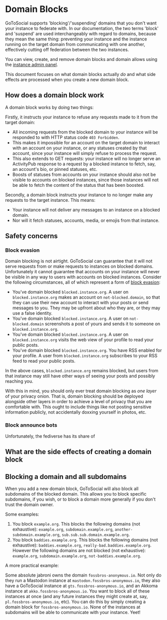 # Domain Blocks

GoToSocial supports 'blocking'/'suspending' domains that you don't want your instance to federate with. In our documentation, the two terms 'block' and 'suspend' are used interchangeably with regard to domains, because they mean the same thing: preventing your instance and the instance running on the target domain from communicating with one another, effectively cutting off federation between the two instances.

You can view, create, and remove domain blocks and domain allows using the [instance admin panel](./settings.md#federation).

This document focuses on what domain blocks actually *do* and what side effects are processed when you create a new domain block.

## How does a domain block work

A domain block works by doing two things:

Firstly, it instructs your instance to refuse any requests made to it from the target domain:

- All incoming requests from the blocked domain to your instance will be responded to with HTTP status code `403 Forbidden`.
- This makes it impossible for an account on the target domain to interact with an account on your instance, or any statuses created by that account, since your instance will simply refuse to process the request.
- This also extends to GET requests: your instance will no longer serve an ActivityPub response to a request by a blocked instance to fetch, say, an account's bio, or pinned statuses, etc.
- Boosts of statuses from accounts on your instance should also not be visible to accounts on blocked instances, since those instances will not be able to fetch the content of the status that has been boosted.

Secondly, a domain block instructs your instance to no longer make any requests to the target instance. This means:

- Your instance will not deliver any messages to an instance on a blocked domain.
- Nor will it fetch statuses, accounts, media, or emojis from that instance.

## Safety concerns

### Block evasion

Domain blocking is not airtight. GoToSocial can guarantee that it will not serve requests from or make requests to instances on blocked domains. Unfortunately it cannot guarantee that accounts on your instance will never be visible in any way to users with accounts on blocked instances. Consider the following circumstances, all of which represent a form of [block evasion](https://en.wikipedia.org/wiki/Block_(Internet)#Evasion):

- You've domain blocked `blocked.instance.org`. A user on `blocked.instance.org` makes an account on `not-blocked.domain`, so that they can use their new account to interact with your posts or send messages to you. They may be upfront about who they are, or they may use a false identity.
- You've domain blocked `blocked.instance.org`. A user on `not-blocked.domain` screenshots a post of yours and sends it to someone on `blocked.instance.org`.
- You've domain blocked `blocked.instance.org`. A user on `blocked.instance.org` visits the web view of your profile to read your public posts.
- You've domain blocked `blocked.instance.org`. You have RSS enabled for your profile. A user from `blocked.instance.org` subscribes to your RSS feed to read your public posts.

In the above cases, `blocked.instance.org` remains blocked, but users from that instance may still have other ways of seeing your posts and possibly reaching you.

With this in mind, you should only ever treat domain blocking as *one layer* of your privacy onion. That is, domain blocking should be deployed alongside other layers in order to achieve a level of privacy that you are comfortable with. This ought to include things like not posting sensitive information publicly, not accidentally doxxing yourself in photos, etc.

### Block announce bots

Unfortunately, the fediverse has its share of 

## What are the side effects of creating a domain block

## Blocking a domain and all subdomains

When you add a new domain block, GoToSocial will also block all subdomains of the blocked domain. This allows you to block specific subdomains, if you wish, or to block a domain more generally if you don't trust the domain owner.

Some examples:

1. You block `example.org`. This blocks the following domains (not exhaustive): `example.org`, `subdomain.example.org`, `another-subdomain.example.org`, `sub.sub.sub.domain.example.org`.
2. You block `baddies.example.org`. This blocks the following domains (not exhaustive): `baddies.example.org`, `really-bad.baddies.example.org`. However the following domains are not blocked (not exhaustive): `example.org`, `subdomain.example.org`, `not-baddies.example.org`.

A more practical example:

Some absolute jabroni owns the domain `fossbros-anonymous.io`. Not only do they run a Mastodon instance at `mastodon.fossbros-anonymous.io`, they also have a GoToSocial instance at `gts.fossbros-anonymous.io`, and an Akkoma instance at `akko.fossbros-anonymous.io`. You want to block all of these instances at once (and any future instances they might create at, say, `pl.fossbros-anonymous.io`, etc). You can do this by simply creating a domain block for `fossbros-anonymous.io`. None of the instances at subdomains will be able to communicate with your instance. Yeet!
